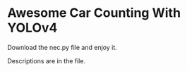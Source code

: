 # Awesome Car Counting With YOLOv4

Download the nec.py file and enjoy it.

Descriptions are in the file.
